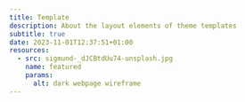 ```yaml
---
title: Template
description: About the layout elements of theme templates
subtitle: true
date: 2023-11-01T12:37:51+01:00
resources:
  - src: sigmund-_dJCBtdUu74-unsplash.jpg
    name: featured
    params:
      alt: dark webpage wireframe
---
```

